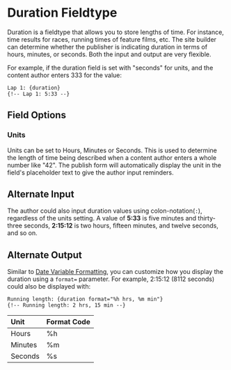 <!--
    This source file is part of the open source project
    ExpressionEngine User Guide (https://github.com/ExpressionEngine/ExpressionEngine-User-Guide)

    @link      https://expressionengine.com/
    @copyright Copyright (c) 2003-2020, Packet Tide, LLC (https://ellislab.com)
    @license   https://expressionengine.com/license Licensed under Apache License, Version 2.0
-->

# Duration Fieldtype

Duration is a fieldtype that allows you to store lengths of time. For instance, time results for races, running times of feature films, etc. The site builder can determine whether the publisher is indicating duration in terms of hours, minutes, or seconds. Both the input and output are very flexible.

For example, if the duration field is set with "seconds" for units, and the content author enters 333 for the value:

    Lap 1: {duration}
    {!-- Lap 1: 5:33 --}

## Field Options

### Units

Units can be set to Hours, Minutes or Seconds. This is used to determine the length of time being described when a content author enters a whole number like "42". The publish form will automatically display the unit in the field's placeholder text to give the author input reminders.

## Alternate Input

The author could also input duration values using colon-notation(`:`), regardless of the units setting. A value of **5:33** is five minutes and thirty-three seconds, **2:15:12** is two hours, fifteen minutes, and twelve seconds, and so on.

## Alternate Output

Similar to [Date Variable Formatting](templates/date-variable-formatting.md), you can customize how you display the duration using a `format=` parameter. For example, 2:15:12 (8112 seconds) could also be displayed with:

    Running length: {duration format="%h hrs, %m min"}
    {!-- Running length: 2 hrs, 15 min --}

| Unit    | Format Code |
| :------ | :---------- |
| Hours   | %h          |
| Minutes | %m          |
| Seconds | %s          |
